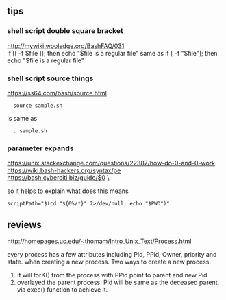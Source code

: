 ## tips
### shell script double square bracket
http://mywiki.wooledge.org/BashFAQ/031 \
if [[  -f $file  ]]; then echo "$file is a regular file"
same as
if [ -f "$file"]; then echo "$file is a regular file"
### shell script source things
https://ss64.com/bash/source.html
```
  source sample.sh
```
is same as
```
  . sample.sh
```
### parameter expands
https://unix.stackexchange.com/questions/22387/how-do-0-and-0-work \
https://wiki.bash-hackers.org/syntax/pe \
https://bash.cyberciti.biz/guide/$0 \

so it helps to explain what does this means
```
scriptPath="$(cd "${0%/*}" 2>/dev/null; echo "$PWD")"
```
## reviews
http://homepages.uc.edu/~thomam/Intro_Unix_Text/Process.html 

every process has a few attributes including Pid, PPid, Owner, priority and state. when creating a new process.
Two ways to create a new process. 
1. it will forK() from the process with PPid point to parent and new Pid 
2. overlayed the parent process. Pid will be same as the deceased parent. via exec() function to achieve it. 


